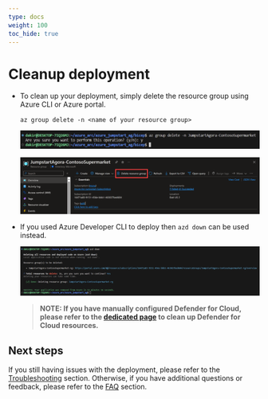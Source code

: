 ```yaml
---
type: docs
weight: 100
toc_hide: true
---
```


# Cleanup deployment

- To clean up your deployment, simply delete the resource group using Azure CLI or Azure portal.

  ```shell
  az group delete -n <name of your resource group>
  ```

  ![Screenshot showing az group delete](./img/az_group_delete.png)

  ![Screenshot showing group delete from Azure portal](./img/portal_delete.png)

- If you used Azure Developer CLI to deploy then ```azd down``` can be used instead.

  ![Screenshot showing azd down](./img/azd_down.png)

  > __NOTE: If you have manually configured Defender for Cloud, please refer to the [dedicated page](https://github.com/microsoft/azure_arc/blob/jumpstart_ag/docs/azure_jumpstart_ag/contoso_supermarket/arc_servers/_index.md) to clean up Defender for Cloud resources.__

## Next steps

If you still having issues with the deployment, please refer to the [Troubleshooting](../troubleshooting/_index.md) section. Otherwise, if you have additional questions or feedback, please refer to the [FAQ](../../faq/_index.md) section.
